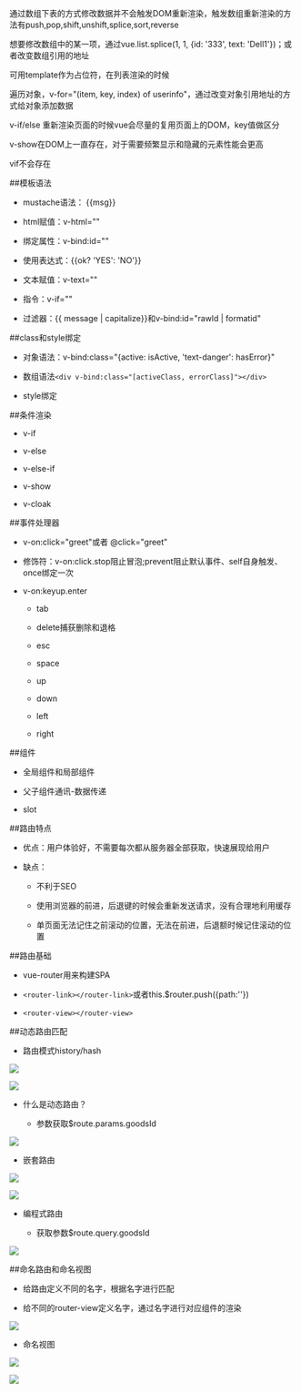 通过数组下表的方式修改数据并不会触发DOM重新渲染，触发数组重新渲染的方法有push,pop,shift,unshift,splice,sort,reverse

想要修改数组中的某一项，通过vue.list.splice(1, 1, {id: '333', text: 'Dell1'})；或者改变数组引用的地址

可用template作为占位符，在列表渲染的时候

遍历对象，v-for="(item, key, index) of userinfo"，通过改变对象引用地址的方式给对象添加数据



v-if/else 重新渲染页面的时候vue会尽量的复用页面上的DOM，key值做区分

v-show在DOM上一直存在，对于需要频繁显示和隐藏的元素性能会更高

vif不会存在



##模板语法

- mustache语法： {{msg}}

- html赋值：v-html=""

- 绑定属性：v-bind:id=""

- 使用表达式：{{ok? 'YES': 'NO'}}

- 文本赋值：v-text=""

- 指令：v-if=""

- 过滤器：{{ message | capitalize}}和v-bind:id="rawld | formatid"




##class和style绑定

- 对象语法：v-bind:class="{active: isActive, 'text-danger': hasError}"

- 数组语法`<div v-bind:class="[activeClass, errorClass]"></div>`

- style绑定





##条件渲染

- v-if

- v-else

- v-else-if

- v-show

- v-cloak





##事件处理器

- v-on:click="greet"或者 @click="greet"

- 修饰符：v-on:click.stop阻止冒泡;prevent阻止默认事件、self自身触发、once绑定一次

- v-on:keyup.enter

    - tab
    
    - delete捕获删除和退格
    
    - esc
    
    - space
    
    - up
    
    - down
    
    - left
    
    - right
    
    
    
    
    
##组件

- 全局组件和局部组件

- 父子组件通讯-数据传递

- slot






##路由特点

- 优点：用户体验好，不需要每次都从服务器全部获取，快速展现给用户

- 缺点：

    - 不利于SEO
    
    - 使用浏览器的前进，后退键的时候会重新发送请求，没有合理地利用缓存
    
    - 单页面无法记住之前滚动的位置，无法在前进，后退额时候记住滚动的位置
    

    
        
            
##路由基础

- vue-router用来构建SPA

- `<router-link></router-link>`或者this.$router.push({path:''})

- `<router-view></router-view>`





##动态路由匹配

- 路由模式history/hash

![](/assets/360截图20180405181228155.jpg)

![](/assets/360截图20180405180939734.jpg)




- 什么是动态路由？

    - 参数获取$route.params.goodsId

![](/assets/360截图20180405180333282.jpg)




- 嵌套路由

![](/assets/360截图20180405181555567.jpg)

![](/assets/360截图20180405181833071.jpg)
    
    

- 编程式路由
    
    - 获取参数$route.query.goodsId

![](/assets/360截图20180405182517733.jpg)






##命名路由和命名视图

- 给路由定义不同的名字，根据名字进行匹配

- 给不同的router-view定义名字，通过名字进行对应组件的渲染

![](/assets/360截图20180405184648908.jpg)

- 命名视图

![](/assets/360截图20180405185027691.jpg)

![](/assets/360截图20180405185159053.jpg)









